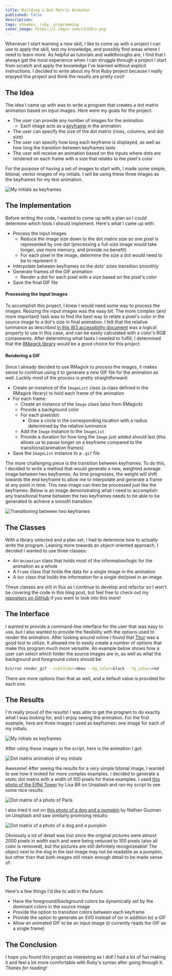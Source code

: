```yaml
---
title: Building a Dot Matrix Animator
published: false
description: 
tags: showdev, ruby, programming
cover_image: https://i.imgur.com/cIJCDcv.png
---
```


<!-- ![](https://i.imgur.com/cIJCDcv.png) -->

Whenever I start learning a new skill, I like to come up with a project I can use to apply the skill, test my knowledge, and possibly find areas where I need to learn more. As helpful as tutorials and walkthroughs are, I find that I always get the most experience when I can struggle through a project I start from scratch and apply the knowledge I've learned without explicit instructions. I decided to write about my first Ruby project because I really enjoyed this project and think the results are pretty cool!

<!-- When I started to learn Ruby, I wanted to come up with a project I could use to practice the syntax. As helpful as tutorials and walkthroughs are, I find that I always get the most experience when I can struggle through a project I start from scratch and apply the knowledge I've learned on my own. Coming with experience in JavaScript and Python, I didn't mind getting a little ambitious with my first project in Ruby. -->

## The Idea

The idea I came up with was to write a program that creates a dot matrix animation based on input images. Here were my goals for the project:

- The user can provide any number of images for the animation
    - Each image acts as a [keyframe](https://en.wikipedia.org/wiki/Key_frame) in the animation
- The user can specify the size of the dot matrix (rows, columns, and dot size)
- The user can specify how long each keyframe is displayed, as well as how long the transition between keyframes lasts
- The user will receive an animation based on the inputs where dots are rendered on each frame with a size that relates to the pixel's color

For the purpose of having a set of images to start with, I made some simple, bitonal, vector images of my initials. I will be using these three images as the keyframes for my test animation.

![My initials as keyframes](https://i.imgur.com/6WDhHC0.png)

## The Implementation

Before writing the code, I wanted to come up with a plan so I could determine which tools I should implement. Here's what I came up with:

- Process the input images
    - Reduce the image size down to the dot matrix size so one pixel is represented by one dot (processing a full-size image would take longer, use more memory, and provide no benefit)
    - For each pixel in the image, determine the size a dot would need to be to represent it
- Interpolate between keyframes so the dots' sizes transition smoothly
-  Generate frames of the GIF animation
    - Render a dot for each pixel with a size based on the pixel's color
- Save the final GIF file

#### Processing the Input Images

To accomplish this project, I knew I would need some way to process the images. Resizing the input images was the easy bit. The more complex (and more important) task was to find the best way to relate a pixel's color in the source image to a dot's size in final animation. I felt that the relative luminance as described [in this W3 accessibility document](https://www.w3.org/TR/WCAG/#dfn-relative-luminance) was a logical property to use in this case, and can be easily calculated with a color's RGB components. After determining what tasks I needed to fulfill, I determined that the [RMagick library](https://rmagick.github.io/) would be a good choice for this project.



#### Rendering a GIF

Since I already decided to use RMagick to process the images, it makes sense to continue using it to generate a new GIF file for the animation as well. Luckily most of the process is pretty straightforward:

- Create an instance of the `ImageList` class (a class defined in the RMagick library) to hold each frame of the animation
- For each frame:
    - Create an instance of the `Image` class (also from RMagick)
    - Provide a background color
    - For each pixel/dot:
        - Draw a circle in the corresponding location with a radius determined by the relative luminance
    - Add the `Image` instance to the `ImageList`
    - Provide a duration for how long the `Image` just added should last (this allows us to pause longer on a keyframe compared to the transitional/animation frames)
- Save the `ImageList` instance to a `.gif` file

The more challenging piece is the transition between keyframes. To do this, I decided to write a method that would generate a new, weighted average image between two keyframes. As time progresses, the weight will shift towards the end keyframe to allow me to interpolate and generate a frame at any point in time. This new image can then be processed just like the keyframes. Below is an image demonstrating what I need to accomplish: any transitional frame between the two keyframes needs to be able to be generated to achieve a smooth transition. 

![Transitioning between two keyframes](https://i.imgur.com/905DSal.png)



## The Classes

With a library selected and a plan set, I had to determine how to actually write the program. Leaning more towards an object-oriented approach, I decided I wanted to use three classes:

- An `Animation` class that holds most of the information/logic for the animation as a whole
- A `Frame` class that holds the data for a single image in the animation
- A `Dot` class that holds the information for a single dot/pixel in an image

These classes are still in flux as I continue to develop and refactor so I won't be covering the code in this blog post, but feel free to check out my [repository on GitHub](https://github.com/fitzgeraldkd/dot-matrix) if you want to look into this more!

<!-- I'll go through some of the most important methods I wrote in each class, but I'll also include links to each Ruby file in case you want to see the full code for each class. -->

<!-- ### The `Dot` Class

The `Dot` class needs a few inputs when instantiating: the color of the pixel in the source image, as well as the `x` and `y` coordinates of the pixel. In addition to storing these pieces of data, a couple methods are needed to calculate other properties. Our goal was to provide the *relative luminance* as described above, but to do that we first need to calculate the RGB values in sRGB color space. Here are the two instance methods I used to make these calculations:

```ruby
def s_rgb(value)
  value = value.to_f / 65535
  value <= 0.03928 ? value / 12.92 : ((value + 0.055) / 1.055) ** 2.4
end

def relative_luminance
  r = s_rgb(@pixel.red)
  g = s_rgb(@pixel.green)
  b = s_rgb(@pixel.blue)
  (0.2126 * r + 0.7152 * g + 0.0722 * b).round(2)
end
```

The instance variable, `@pixel`, holds the instance of RMagick's `Pixel` class that represents this pixel. It already has the red, green, and blue components of the color accessible, so it's easy to take those components and run the necessary calculations! 

[Click here](https://github.com/fitzgeraldkd/dot-matrix/blob/main/lib/dot.rb) to see the full code for this class. -->

<!-- ### The `Frame` Class

Instances of this class will be instantiated with an image file that the frame is meant to represent. The most important method in this class is `#render`, which will create a dot matrix image from the source image. Here's what that method looks like: -->

<!-- The `Frame` class needs a single input: just an image. Instances of this class will also hold an array of all the related `Dot` instances. A method is also needed to iterate through each pixel in the source image, create an instance of the `Dot` class for each pixel, and store the instances. I also wrote a helper method to get a pixel at a specific set of coordinates in the image. Here are the methods I wrote:

```ruby
def process_image
  (0..@image.columns-1).each do |x|
    (0..@image.rows-1).each do |y|
      @pixels << Dot.new(get_pixel(x, y), x, y)
    end
  end
end

def get_pixel(x, y)
  @image.pixel_color(x, y)
end
```

The instance variable, `@image`, is the instance of image itself using RMagick's `ImageList` class. The `@pixels` instance variable is an array of all the pixels in the image. Each element in this array is an instance of the `Dot` class described above. -->

<!-- I also need the means to take a single frame and render a dot matrix image from the source image. Here's how we can do that: -->

<!-- ```ruby
def render(pixel_size, bg_color, fg_color, dot_size)
  image = Image.new(@image.columns * pixel_size, @image.rows * pixel_size) {
    self.background_color = bg_color
  }
  gc = Draw.new
  gc.fill(fg_color)
  process_image
  @pixels.each do |pixel|
    origin_x = (pixel.x + 0.5) * pixel_size
    origin_y = (pixel.y + 0.5) * pixel_size
    radius = (pixel_size / 2) * dot_size.call(pixel.relative_luminance)
    gc.circle(origin_x, origin_y, origin_x + radius, origin_y)
  end
  gc.draw(image)
  image
end
```

I start by creating a new image using the `Image` class from RMagick. I give it a size, and set the background color. Then to be able to draw on this image, I need to make a new instance of RMagick's `Draw` class. I can then set the fill color, iterate through all of the pixels, and create a dot for each pixel on the new image. At the end of the method I return the image so I can use it in `Animation` instances. I am passing in an argument for the `dot_size` parameter. This argument is a lambda function providing some flexibility in how the dot sizes are determined and can be set by the user when instantiating an `Animation`. Here is the default value:

```ruby
# default dot_size value passed into the #render method
dot_size = -> (lum) { (1 - lum) ** 2 }
```

By default it is calculated by `(1-lum)^2` (where `lum` is the pixel's relative luminance). These are my preferred settings from what I've tested so far, but a lambda function provides additional flexibility!

[Click here](https://github.com/fitzgeraldkd/dot-matrix/blob/main/lib/frame.rb) to see the full code for this class. -->

<!-- ### The `Animation` Class

This class is the most complex of the three. To create an instance the `Animation` class will need a few inputs: the number of columns and rows in the dot matrix, the background and foreground colors, and the framerate for the GIF.  -->
<!-- There are also a few methods I wrote to get all the necessary functionality. -->

<!-- The first method I wrote allowed me to add images to the animation and store into the instance variable, `@keyframes`. Here are what the method looks like:

```ruby
def add_keyframe(image)
  @keyframes << Frame.new(ImageList.new(image).resize(@columns, @rows))
end
``` -->

<!-- Next I wanted to figure out how to interpolate between keyframes to provide a smooth transition.  -->
<!-- The main challenge was figuring out how to interpolate between keyframes to provide a smooth transition.
To accomplish this, I wrote a method that accepts a starting frame, an ending frame, and an amount of time to transition between frames. Depending on the frames per second (`@fps`) the user determined, this method will fill in the gaps between the two frames. It creates an array of images, with each image being a weighted average between the start and end. This

```ruby
def average_colors(color_start, color_end, weight=0.5)
  {
    red: color_start.red * (1 - weight) + color_end.red * weight,
    green: color_start.green * (1 - weight) + color_end.green * weight,
    blue: color_start.blue * (1 - weight) + color_end.blue * weight
  }
end

def interpolate_frames(frame_start, frame_end, transition_time)
  current_time = 0.0
  frame_duration = 100.0 / @fps
  frames = []
  while current_time < transition_time * 100
    frame = Image.new(@columns, @rows)
    (0..@columns-1).each do |x|
      (0..@rows-1).each do |y|
        pixel_start = frame_start.get_pixel(x, y)
        pixel_end = frame_end.get_pixel(x, y)
        weight = current_time / (transition_time * 100)
        new_color = average_colors(pixel_start, pixel_end, weight)
        pixel = Pixel.new(new_color[:red], new_color[:green], new_color[:blue])
        frame.pixel_color(x, y, pixel)
      end
    end
    frames << frame
    current_time += frame_duration
  end
  frames
end
```

And finally, I needed to write a method that actually renders a GIF file! 

```ruby
def render_gif(pixel_size, hold_time, transition_time)
  gif = ImageList.new
  gif.ticks_per_second = 60
  @keyframes.each_with_index do |keyframe, index|
    next_index = index == @keyframes.length - 1 ? 0 : index + 1
    gif.push(keyframe.render(pixel_size, @bg_color, @fg_color))
    gif.cur_image.delay = 100.0 * hold_time

    transition_frames = interpolate_frames(keyframe, @keyframes[next_index], transition_time)
    transition_frames.each do |image|
      frame = Frame.new(image)
      gif << frame.render(pixel_size, @bg_color, @fg_color)
      gif.cur_image.delay = 100.0 / @fps
    end
  end
  filename = DateTime.now.strftime("%Y%m%d%H%M%S")
  gif.write("./output/#{filename}.gif")
end
```

[Click here](https://github.com/fitzgeraldkd/dot-matrix/blob/main/lib/animation.rb) to see the full code for this class. -->

## The Interface

I wanted to provide a command-line interface for the user that was easy to use, but I also wanted to provide the flexibility with the options used to render the animation. After looking around online I found that [Thor](https://github.com/rails/thor) was a good tool to utilize. It allowed me to easily create a number of options that make this program much more versatile. An example below shows how a user can select which folder the source images are in, as well as what the background and foreground colors should be:

```bash
bin/run render_gif --subfolder=demo --bg_color=black --fg_color=red
```

There are more options than that as well, and a default value is provided for each one.

## The Results

I'm really proud of the results! I was able to get the program to do exactly what I was looking for, and I enjoy seeing the animation. For the first example, here are three images I used as keyframes: one image for each of my initials.

<!-- ![](./images/k-logo.png)
![](./images/d-logo.png) -->
![My initials as keyframes](https://i.imgur.com/6WDhHC0.png)

After using these images in the script, here is the animation I got:

![Dot matrix animation of my initials](https://i.imgur.com/zEfihJk.gif)

Awesome! After seeing the results for a very simple bitonal image, I wanted to see how it looked for more complex examples. I decided to generate a static dot matrix with a width of 100 pixels for these examples. I used [this photo of the Eiffel Tower](https://unsplash.com/photos/MGDIKg9Bw5U) by Lisa BR on Unsplash and ran my script to see some nice results: 

![Dot matrix of a photo of Paris](https://i.imgur.com/mV3w35E.png)

I also tried it out on [this photo of a dog and a pumpkin](https://unsplash.com/photos/3v9CFkIKw_c) by Nathan Guzman on Unsplash and saw similarly promising results:

![Dot matrix of a photo of a dog and a pumpkin](https://i.imgur.com/HrvseLH.png)

Obviously a lot of detail was lost since the original pictures were almost 2000 pixels in width each and were being reduced to 100 pixels (also all color is removed), but the pictures are still definitely recognizeable! The object next to the dog in the last image may not be readable as a pumpkin, but other than that both images still retain enough detail to be made sense of.

## The Future

Here's a few things I'd like to add in the future:

- Have the foreground/background colors be dynamically set by the dominant colors in the source image
- Provide the option to transition colors between each keyframe
- Provide the option to generate an SVG instead of (or in addition to) a GIF
- Allow an animated GIF to be an input image (it currently reads the GIF as a single frame)
<!-- https://unsplash.com/photos/MGDIKg9Bw5U -->
<!-- https://unsplash.com/photos/3v9CFkIKw_c -->

## The Conclusion

I hope you found this project as interesting as I did! I had a lot of fun making it and feel a lot more comfortable with Ruby's syntax after going through it. *Thanks for reading!*